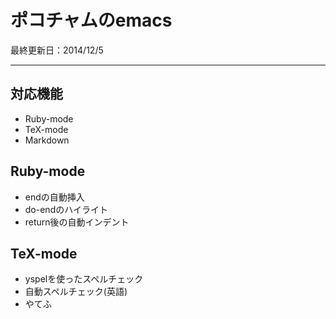 # ポコチャムのemacs
最終更新日：2014/12/5
***
## 対応機能

+ Ruby-mode  
+ TeX-mode
+ Markdown  

## Ruby-mode

+ endの自動挿入
+ do-endのハイライト
+ return後の自動インデント

## TeX-mode

+ yspelを使ったスペルチェック
+ 自動スペルチェック(英語)
+ やてふ


